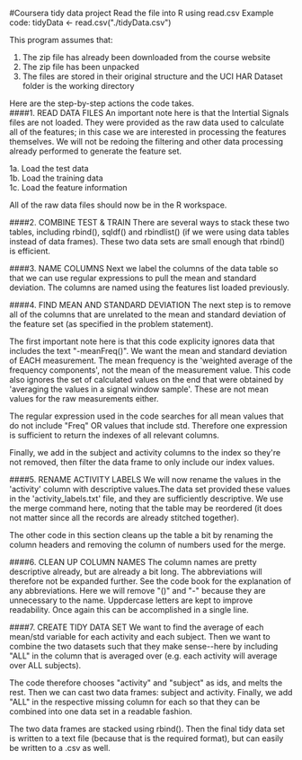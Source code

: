 #Coursera tidy data project 
Read the file into R using read.csv
Example code: tidyData <- read.csv("./tidyData.csv")

This program assumes that:  
1. The zip file has already been downloaded from the course website     
2. The zip file has been unpacked  
3. The files are stored in their original structure and the UCI HAR Dataset folder is the working directory  

Here are the step-by-step actions the code takes.  
####1. READ DATA FILES
An important note here is that the Intertial Signals files are not loaded. They were provided as the raw data used to calculate all of the features; in this case we are interested in processing the features themselves. We will not be redoing the filtering and other data processing already performed to generate the feature set.

1a. Load the test data  
1b. Load the training data  
1c. Load the feature information  

All of the raw data files should now be in the R workspace. 

####2. COMBINE TEST & TRAIN
There are several ways to stack these two tables, including rbind(), sqldf()
and rbindlist() (if we were using data tables instead of data frames). These two data sets are small enough that rbind() is efficient.


####3. NAME COLUMNS
Next we label the columns of the data table so that we can use regular expressions to pull the mean and standard deviation. The columns are named using the features list loaded previously. 

####4. FIND MEAN AND STANDARD DEVIATION
The next step is to remove all of the columns that are unrelated to the mean and standard deviation of the feature set (as specified in the problem statement). 

The first important note here is that this code explicity ignores data that includes the text "-meanFreq()". We want the mean and standard deviation of EACH measurement. The mean frequency is the 'weighted average of the frequency components', not the mean of the measurement value. This code also ignores the set of calculated values on the end that were obtained by 'averaging the values in a signal window sample'. These are not mean values for the raw measurements either. 

The regular expression used in the code searches for all mean values that do not include "Freq" OR values that include std. Therefore one expression is sufficient to return the indexes of all relevant columns. 

Finally, we add in the subject and activity columns to the index so they're not removed, then filter the data frame to only include our index values.


####5. RENAME ACTIVITY LABELS
We will now rename the values in the 'activity' column with descriptive values.The data set provided these values in the 'activity_labels.txt' file, and they are sufficiently descriptive. We use the merge command here, noting that the table may be reordered (it does not matter since all the records are already stitched together).

The other code in this section cleans up the table a bit by renaming the column headers and removing the column of numbers used for the merge.


####6. CLEAN UP COLUMN NAMES
The column names are pretty descriptive already, but are already a bit long. The abbreviations will therefore not be expanded further. See the code book for the explanation of any abbreviations. Here we will remove "()" and "-" because they are unnecessary to the name. Uppdercase letters are kept to improve readability. Once again this can be accomplished in a single line.


####7. CREATE TIDY DATA SET
We want to find the average of each mean/std variable for each activity and each subject. Then we want to combine the two datasets such that they make sense--here by including "ALL" in the column that is averaged over (e.g. each activity will average over ALL subjects).

The code therefore chooses "activity" and "subject" as ids, and melts the rest. Then we can cast two data frames: subject and activity. Finally, we add "ALL" in the respective missing column for each so that they can be combined into one data set in a readable fashion.

The two data frames are stacked using rbind(). Then the final tidy data set is written to a text file (because that is the required format), but can easily be written to a .csv as well.